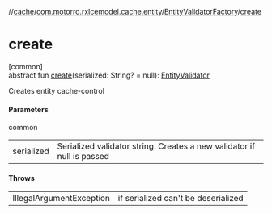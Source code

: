//[cache](../../../index.md)/[com.motorro.rxlcemodel.cache.entity](../index.md)/[EntityValidatorFactory](index.md)/[create](create.md)

# create

[common]\
abstract fun [create](create.md)(serialized: String? = null): [EntityValidator](../-entity-validator/index.md)

Creates entity cache-control

#### Parameters

common

| | |
|---|---|
| serialized | Serialized validator string. Creates a new validator if null is passed |

#### Throws

| | |
|---|---|
| IllegalArgumentException | if serialized can't be deserialized |
